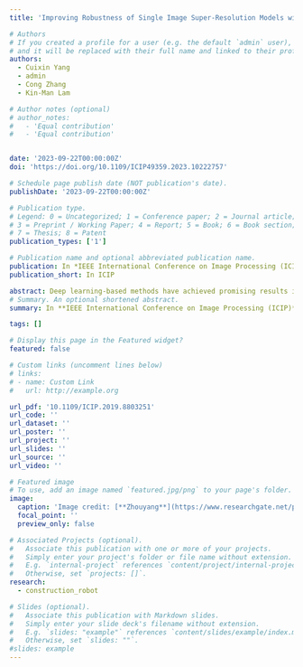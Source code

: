 ```yaml
---
title: 'Improving Robustness of Single Image Super-Resolution Models with Monte Carlo Method'

# Authors
# If you created a profile for a user (e.g. the default `admin` user), write the username (folder name) here
# and it will be replaced with their full name and linked to their profile.
authors:
  - Cuixin Yang
  - admin
  - Cong Zhang
  - Kin-Man Lam

# Author notes (optional)
# author_notes:
#   - 'Equal contribution'
#   - 'Equal contribution'


date: '2023-09-22T00:00:00Z'
doi: 'https://doi.org/10.1109/ICIP49359.2023.10222757'

# Schedule page publish date (NOT publication's date).
publishDate: '2023-09-22T00:00:00Z'

# Publication type.
# Legend: 0 = Uncategorized; 1 = Conference paper; 2 = Journal article;
# 3 = Preprint / Working Paper; 4 = Report; 5 = Book; 6 = Book section;
# 7 = Thesis; 8 = Patent
publication_types: ['1']

# Publication name and optional abbreviated publication name.
publication: In *IEEE International Conference on Image Processing (ICIP), 2023*
publication_short: In ICIP

abstract: Deep learning-based methods have achieved promising results in single image super-resolution (SISR). However, the performance of existing deep SISR methods is very sensitive to image degradation. In addition, these methods are deterministic and do not introduce any uncertainty to the generated images, so we have no way of knowing the reliability of these generated images. To address these two challenging issues, we propose a model-agnostic approach for existing deep SISR networks to improve their robustness under various degradations. Our proposed method follows a probabilistic framework and applies Monte Carlo dropout to existing deep SISR methods. Instead of performing point estimation, the proposed method predicts the posterior distribution of super-resolved images. Based on this, we can determine the uncertainty of the generated images. Experiment results show that the proposed method can effectively improve the robustness of existing deep SISR methods, leading to state-of-the-art performance when applied to images having different degradations. The code is available at https://github.com/YangTracy/MCD-SR.
# Summary. An optional shortened abstract.
summary: In **IEEE International Conference on Image Processing (ICIP)**, 2023.

tags: []

# Display this page in the Featured widget?
featured: false

# Custom links (uncomment lines below)
# links:
# - name: Custom Link
#   url: http://example.org

url_pdf: '10.1109/ICIP.2019.8803251'
url_code: ''
url_dataset: ''
url_poster: ''
url_project: ''
url_slides: ''
url_source: ''
url_video: ''

# Featured image
# To use, add an image named `featured.jpg/png` to your page's folder.
image:
  caption: 'Image credit: [**Zhouyang**](https://www.researchgate.net/profile/Zhou-Yang-18/research)'
  focal_point: ''
  preview_only: false

# Associated Projects (optional).
#   Associate this publication with one or more of your projects.
#   Simply enter your project's folder or file name without extension.
#   E.g. `internal-project` references `content/project/internal-project/index.md`.
#   Otherwise, set `projects: []`.
research:
  - construction_robot

# Slides (optional).
#   Associate this publication with Markdown slides.
#   Simply enter your slide deck's filename without extension.
#   E.g. `slides: "example"` references `content/slides/example/index.md`.
#   Otherwise, set `slides: ""`.
#slides: example
---
```

